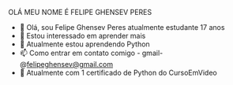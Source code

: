 OLÁ MEU NOME É FELIPE GHENSEV PERES
- 👋 Olá, sou Felipe Ghensev Peres atualmente estudante 17 anos
- 👀 Estou interessado em aprender mais
- 🌱 Atualmente estou aprendendo Python
- 📫 Como entrar em contato comigo - gmail- @felipeghensev@gmail.com
- 📝 Atualmente com 1 certificado de Python do CursoEmVideo 

<!---
Felipemasteer/Felipemasteer is a ✨ special ✨ repository because its `README.md` (this file) appears on your GitHub profile.
You can click the Preview link to take a look at your changes.
--->
